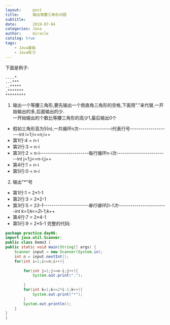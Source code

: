 ```yaml
---
layout:     post
title:      输出等腰三角形问题
subtitle:   
date:       2019-07-04
categories: Java
author:     miracle
catalog: true
tags:
    - Java基础
    - Java练习
---
```

下面是例子:   
```
....*  
...***  
..*****  
.*******  
********* 
``` 
1. 输出一个等腰三角形,要先输出一个倒直角三角形的空格,下面用"."来代替,一开始输出的多,后面输出的少.  
一开始输出的个数比等腰三角形的高少1,最后输出0个  
* 假如三角形高为5(n),一共循环n次----------------i代表行号--------------------int i=1;i<=n;i++
* 第1行:4 = n-i
* 第2行:3 = n-i 
* 第3行:2 = n-i------------------------每行循环n-i次-------------------------int j=1;j<=n-i;j++                                     
* 第4行:1 = n-i  
* 第5行:0 = n-i                                                                                   
2. 输出"*"号
* 第1行:1 = 2*1-1 
* 第2行:3 = 2*2-1
* 第3行:5 = 2*3-1----------------------每行循环2i-1次------------------------int k=1;k<=2*i-1;k++
* 第4行:7 = 2*4-1
* 第5行:9 = 2*5-1
完整的代码:  
```java
package practice.day06;
import java.util.Scanner;
public class Demo3 {
public static void main(String[] args) {
	Scanner input = new Scanner(System.in);
	int n = input.nextInt();
	for(int i=1;i<=n;i++){
		
		for(int j=1;j<=n-i;j++){
			System.out.print(".");
			
		}
		for(int k=1;k<=2*i-1;k++){
			System.out.print("*");
		}
		System.out.println();
	}
}
}
```